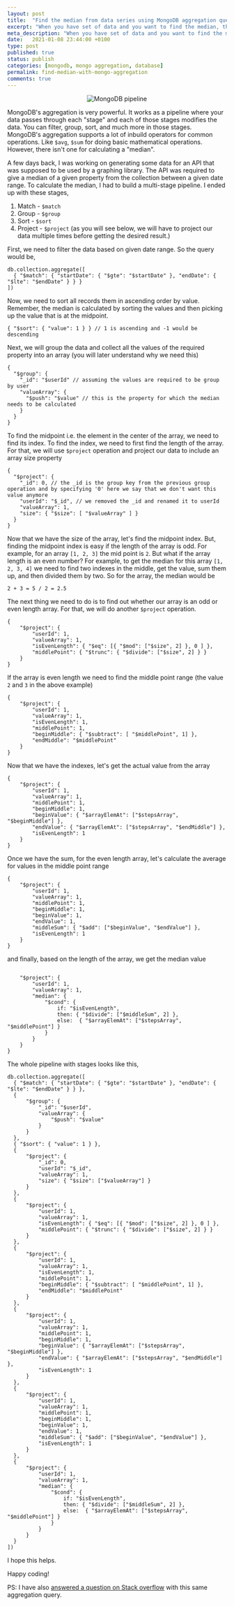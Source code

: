 ```yaml
---
layout: post
title:  "Find the median from data series using MongoDB aggregation query"
excerpt: "When you have set of data and you want to find the median, there is no straightforward way to do it in MongoDB."
meta_description: "When you have set of data and you want to find the median, there is no straightforward way to do it in MongoDB."
date:   2021-01-08 23:44:00 +0100
type: post
published: true
status: publish
categories: [mongodb, mongo aggregation, database]
permalink: find-median-with-mongo-aggregation
comments: true
---
```

<div style="text-align:center; margin-top: 15px;">
  <img src="/assets/post-images/20210108/mongo-pipeline.png" alt="MongoDB pipeline" title="MongoDB pipeline" />
</div>

MongoDB's aggregation is very powerful. It works as a pipeline where your data passes through each "stage" and each of those stages modifies the data. You can filter, group, sort, and much more in those stages. MongoDB's aggregation supports a lot of inbuild operators for common operations. Like `$avg`, `$sum` for doing basic mathematical operations. However, there isn't one for calculating a "median".

A few days back, I was working on generating some data for an API that was supposed to be used by a graphing library. The API was required to give a median of a given property from the collection between a given date range. To calculate the median, I had to build a multi-stage pipeline. I ended up with these stages,

1. Match - `$match`
2. Group - `$group`
3. Sort - `$sort`
4. Project - `$project` (as you will see below, we will have to project our data multiple times before getting the desired result.)

First, we need to filter the data based on given date range. So the query would be,

```
db.collection.aggregate([
  { "$match": { "startDate": { "$gte": "$startDate" }, "endDate": { "$lte": "$endDate" } } }
])
```

Now, we need to sort all records them in ascending order by value. Remember, the median is calculated by sorting the values and then picking up the value that is at the midpoint.

```
{ "$sort": { "value": 1 } } // 1 is ascending and -1 would be descending
```

Next, we will group the data and collect all the values of the required property into an array (you will later understand why we need this)

```
{
  "$group": {
    "_id": "$userId" // assuming the values are required to be group by user
    "valueArray": {
      "$push": "$value" // this is the property for which the median needs to be calculated
    }
  }
}
```



To find the midpoint i.e. the element in the center of the array, we need to find its index. To find the index, we need to first find the length of the array. For that, we will use `$project` operation and project our data to include an array size property

```
{
  "$project": {
    "_id": 0, // the _id is the group key from the previous group operation and by specifying '0' here we say that we don't want this value anymore
    "userId": "$_id", // we removed the _id and renamed it to userId
    "valueArray": 1,
    "size": { "$size": [ "$valueArray" ] }
  }
}
```

Now that we have the size of the array, let's find the midpoint index. But, finding the midpoint index is easy if the length of the array is odd. For example, for an array `[1, 2, 3]` the mid point is `2`. But what if the array length is an even number? For example, to get the median for this array `[1, 2, 3, 4]` we need to find two indexes in the middle, get the value, sum them up, and then divided them by two. So for the array, the median would be

`2 + 3 = 5 / 2 = 2.5`

The next thing we need to do is to find out whether our array is an odd or even length array. For that, we will do another `$project` operation.

```
{
    "$project": {
        "userId": 1,
        "valueArray": 1,
        "isEvenLength": { "$eq": [{ "$mod": ["$size", 2] }, 0 ] },
        "middlePoint": { "$trunc": { "$divide": ["$size", 2] } }
    }
}
```

If the array is even length we need to find the middle point range (the value `2` and `3` in the above example)

```
{
    "$project": {
        "userId": 1,
        "valueArray": 1,
        "isEvenLength": 1,
        "middlePoint": 1,
        "beginMiddle": { "$subtract": [ "$middlePoint", 1] },
        "endMiddle": "$middlePoint"
    }
}
```

Now that we have the indexes, let's get the actual value from the array

```
{
    "$project": {
        "userId": 1,
        "valueArray": 1,
        "middlePoint": 1,
        "beginMiddle": 1,
        "beginValue": { "$arrayElemAt": ["$stepsArray", "$beginMiddle"] },
        "endValue": { "$arrayElemAt": ["$stepsArray", "$endMiddle"] },
        "isEvenLength": 1
    }
}
```

Once we have the sum, for the even length array, let's calculate the average for values in the middle point range

```
{
    "$project": {
        "userId": 1,
        "valueArray": 1,
        "middlePoint": 1,
        "beginMiddle": 1,
        "beginValue": 1,
        "endValue": 1,
        "middleSum": { "$add": ["$beginValue", "$endValue"] },
        "isEvenLength": 1
    }
}
```

and finally, based on the length of the array, we get the median value

```

    "$project": {
        "userId": 1,
        "valueArray": 1,
        "median": {
            "$cond": {
                if: "$isEvenLength",
                then: { "$divide": ["$middleSum", 2] },
                else:  { "$arrayElemAt": ["$stepsArray", "$middlePoint"] }
            }
        }
    }
}
```

The whole pipeline with stages looks like this,

```
db.collection.aggregate([
  { "$match": { "startDate": { "$gte": "$startDate" }, "endDate": { "$lte": "$endDate" } } },
  {
      "$group": {
          "_id": "$userId",
          "valueArray": {
              "$push": "$value"
          }
      }
  },
  { "$sort": { "value": 1 } },
  {
      "$project": {
          "_id": 0,
          "userId": "$_id",
          "valueArray": 1,
          "size": { "$size": ["$valueArray"] }
      }
  },
  {
      "$project": {
          "userId": 1,
          "valueArray": 1,
          "isEvenLength": { "$eq": [{ "$mod": ["$size", 2] }, 0 ] },
          "middlePoint": { "$trunc": { "$divide": ["$size", 2] } }
      }
  },
  {
      "$project": {
          "userId": 1,
          "valueArray": 1,
          "isEvenLength": 1,
          "middlePoint": 1,
          "beginMiddle": { "$subtract": [ "$middlePoint", 1] },
          "endMiddle": "$middlePoint"
      }
  },
  {
      "$project": {
          "userId": 1,
          "valueArray": 1,
          "middlePoint": 1,
          "beginMiddle": 1,
          "beginValue": { "$arrayElemAt": ["$stepsArray", "$beginMiddle"] },
          "endValue": { "$arrayElemAt": ["$stepsArray", "$endMiddle"] },
          "isEvenLength": 1
      }
  },
  {
      "$project": {
          "userId": 1,
          "valueArray": 1,
          "middlePoint": 1,
          "beginMiddle": 1,
          "beginValue": 1,
          "endValue": 1,
          "middleSum": { "$add": ["$beginValue", "$endValue"] },
          "isEvenLength": 1
      }
  },
  {
      "$project": {
          "userId": 1,
          "valueArray": 1,
          "median": {
              "$cond": {
                  if: "$isEvenLength",
                  then: { "$divide": ["$middleSum", 2] },
                  else:  { "$arrayElemAt": ["$stepsArray", "$middlePoint"] }
              }
          }
      }
  }
])
```

I hope this helps.

Happy coding!

PS: I have also <a href="https://stackoverflow.com/questions/20456095/calculate-the-median-in-mongodb-aggregation-framework/55830041#answer-55830041" target="_blank">answered a question on Stack overflow</a> with this same aggregation query.


